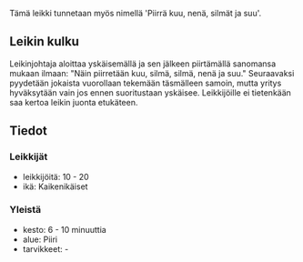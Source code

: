 Tämä leikki tunnetaan myös nimellä 'Piirrä kuu, nenä, silmät ja suu'.

## Leikin kulku
Leikinjohtaja aloittaa yskäisemällä ja sen jälkeen piirtämällä sanomansa mukaan ilmaan: "Näin piirretään kuu, silmä, silmä, nenä ja suu." Seuraavaksi pyydetään jokaista vuorollaan tekemään täsmälleen samoin, mutta yritys hyväksytään vain jos ennen suoritustaan yskäisee. Leikkijöille ei tietenkään saa kertoa leikin juonta etukäteen.


## Tiedot

### Leikkijät
- leikkijöitä: 10 - 20
- ikä: Kaikenikäiset

### Yleistä
- kesto: 6 - 10 minuuttia
- alue: Piiri
- tarvikkeet: -
